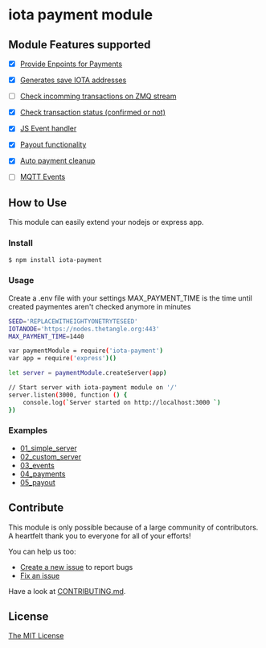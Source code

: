 # iota payment module

## Module Features supported

- [x] [Provide Enpoints for Payments]()
- [x] [Generates save IOTA addresses]()
- [ ] [Check incomming transactions on ZMQ stream](https://github.com/machineeconomy/iota-payment/issues/6)
- [x] [Check transaction status (confirmed or not) ]()
- [x] [JS Event handler]()
- [x] [Payout functionality]()
- [x] [Auto payment cleanup](https://github.com/machineeconomy/iota-payment/issues/18)
- [ ] [MQTT Events](https://github.com/machineeconomy/iota-payment/issues/7)


## How to Use

This module can easily extend your nodejs or express app.

### Install

```bash
$ npm install iota-payment
```

### Usage

Create a .env file with your settings
MAX_PAYMENT_TIME is the time until created paymentes aren't checked anymore in minutes

```bash
SEED='REPLACEWITHEIGHTYONETRYTESEED'
IOTANODE='https://nodes.thetangle.org:443'
MAX_PAYMENT_TIME=1440
```

```bash
var paymentModule = require('iota-payment')
var app = require('express')()

let server = paymentModule.createServer(app)

// Start server with iota-payment module on '/'
server.listen(3000, function () {
    console.log(`Server started on http://localhost:3000 `)
})
```

### Examples

- [01_simple_server](./examples/01_simple_server.js)
- [02_custom_server](./examples/02_custom_server.js)
- [03_events](./examples/03_events.js)
- [04_payments](./examples/04_payments.js)
- [05_payout](./examples/05_payout.js)

## Contribute

This module is only possible because of a large community of contributors. A heartfelt thank you to everyone for all of your efforts!

You can help us too:

- [Create a new issue](https://github.com/machineeconomy/iota-payment/issues/new) to report bugs
- [Fix an issue](https://github.com/machineeconomy/iota-payment/issues)

Have a look at [CONTRIBUTING.md](https://github.com/solid/node-solid-server/blob/master/CONTRIBUTING.md).

## License

[The MIT License](https://github.com/solid/node-solid-server/blob/master/LICENSE.md)
